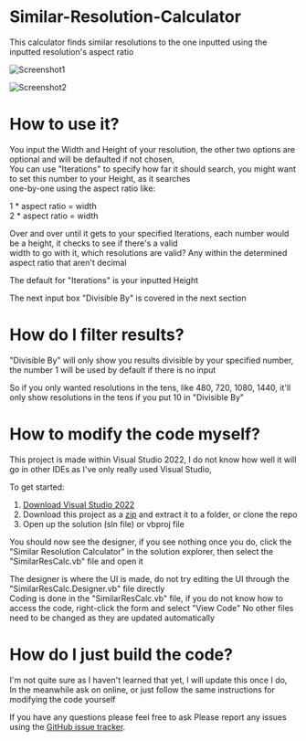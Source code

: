# Similar-Resolution-Calculator
This calculator finds similar resolutions to the one inputted using the inputted resolution's aspect ratio

![Screenshot1](https://user-images.githubusercontent.com/107563368/198918003-3cc5aaab-d801-4818-8b06-11916987109c.PNG)

![Screenshot2](https://user-images.githubusercontent.com/107563368/198918027-f78f5b9a-ff12-4963-9c08-5133737e223c.PNG)

# How to use it?
You input the Width and Height of your resolution, the other two options are optional and will be defaulted if not chosen,  
You can use "Iterations" to specify how far it should search, you might want to set this number to your Height, as it searches  
one-by-one using the aspect ratio like:

1 * aspect ratio = width  
2 * aspect ratio = width

Over and over until it gets to your specified Iterations, each number would be a height, it checks to see if there's a valid  
width to go with it, which resolutions are valid? Any within the determined aspect ratio that aren't decimal

The default for "Iterations" is your inputted Height

The next input box "Divisible By" is covered in the next section

# How do I filter results?
"Divisible By" will only show you results divisible by your specified number, the number 1 will be used by default if there is no input

So if you only wanted resolutions in the tens, like 480, 720, 1080, 1440, it'll only show resolutions in the tens if you put 10 in "Divisible By"  

# How to modify the code myself?
This project is made within Visual Studio 2022, I do not know how well it will go in other IDEs as I've only really used Visual Studio,  

To get started:
 1. [Download Visual Studio 2022][0]
 2. Download this project as a [zip][1] and extract it to a folder, or clone the repo
 3. Open up the solution (sln file) or vbproj file  

You should now see the designer, if you see nothing once you do, click the "Similar Resolution Calculator" in the solution explorer, then select the "SimilarResCalc.vb" file and open it

The designer is where the UI is made, do not try editing the UI through the "SimilarResCalc.Designer.vb" file directly  
Coding is done in the "SimilarResCalc.vb" file, if you do not know how to access the code, right-click the form and select "View Code"
No other files need to be changed as they are updated automatically

# How do I just build the code?
I'm not quite sure as I haven't learned that yet, I will update this once I do,  
In the meanwhile ask on online, or just follow the same instructions for modifying the code yourself

If you have any questions please feel free to ask
Please report any issues using the [GitHub issue tracker][2].

[0]: https://visualstudio.microsoft.com/vs/community/
[1]: https://github.com/WarpZephyr/Similar-Resolution-Calculator/archive/master.zip
[2]: https://github.com/WarpZephyr/Prefabs2Blueprints/issues
